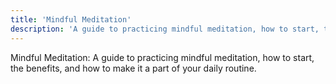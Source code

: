 ```yaml
---
title: 'Mindful Meditation'
description: 'A guide to practicing mindful meditation, how to start, the benefits, and how to make it a part of your daily routine.'
---
```




Mindful Meditation: A guide to practicing mindful meditation, how to start, the benefits, and how to make it a part of your daily routine.
